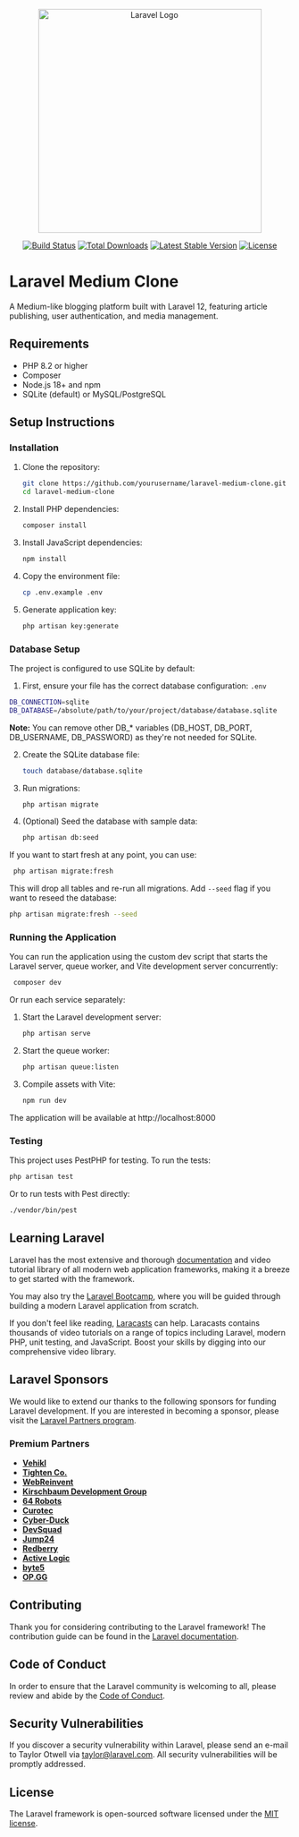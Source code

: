 <p align="center"><a href="https://laravel.com" target="_blank"><img src="https://raw.githubusercontent.com/laravel/art/master/logo-lockup/5%20SVG/2%20CMYK/1%20Full%20Color/laravel-logolockup-cmyk-red.svg" width="400" alt="Laravel Logo"></a></p>

<p align="center">
<a href="https://github.com/laravel/framework/actions"><img src="https://github.com/laravel/framework/workflows/tests/badge.svg" alt="Build Status"></a>
<a href="https://packagist.org/packages/laravel/framework"><img src="https://img.shields.io/packagist/dt/laravel/framework" alt="Total Downloads"></a>
<a href="https://packagist.org/packages/laravel/framework"><img src="https://img.shields.io/packagist/v/laravel/framework" alt="Latest Stable Version"></a>
<a href="https://packagist.org/packages/laravel/framework"><img src="https://img.shields.io/packagist/l/laravel/framework" alt="License"></a>
</p>

# Laravel Medium Clone

A Medium-like blogging platform built with Laravel 12, featuring article publishing, user authentication, and media
management.

## Requirements

- PHP 8.2 or higher
- Composer
- Node.js 18+ and npm
- SQLite (default) or MySQL/PostgreSQL

## Setup Instructions

### Installation

1. Clone the repository:
   ```bash
   git clone https://github.com/yourusername/laravel-medium-clone.git
   cd laravel-medium-clone
   ```

2. Install PHP dependencies:
   ```bash
   composer install
   ```

3. Install JavaScript dependencies:
   ```bash
   npm install
   ```

4. Copy the environment file:
   ```bash
   cp .env.example .env
   ```

5. Generate application key:
   ```bash
   php artisan key:generate
   ```

### Database Setup

The project is configured to use SQLite by default:

1. First, ensure your file has the correct database configuration: `.env`

```bash
DB_CONNECTION=sqlite
DB_DATABASE=/absolute/path/to/your/project/database/database.sqlite
```

**Note:** You can remove other DB_* variables (DB_HOST, DB_PORT, DB_USERNAME, DB_PASSWORD) as they're not needed for
SQLite.

2. Create the SQLite database file:
   ```bash
   touch database/database.sqlite
   ```

3. Run migrations:
   ```bash
   php artisan migrate
   ```

4. (Optional) Seed the database with sample data:
   ```bash
   php artisan db:seed
   ```

If you want to start fresh at any point, you can use:

```bash
 php artisan migrate:fresh
```

This will drop all tables and re-run all migrations. Add `--seed` flag if you want to reseed the database:

```bash
php artisan migrate:fresh --seed
```

### Running the Application

You can run the application using the custom dev script that starts the Laravel server, queue worker, and Vite
development server concurrently:

```bash
 composer dev
```

Or run each service separately:

1. Start the Laravel development server:
   ```bash
   php artisan serve
   ```

2. Start the queue worker:
   ```bash
   php artisan queue:listen
   ```

3. Compile assets with Vite:
   ```bash
   npm run dev
   ```

The application will be available at http://localhost:8000

### Testing

This project uses PestPHP for testing. To run the tests:

```bash
php artisan test
```

Or to run tests with Pest directly:

```bash
./vendor/bin/pest
```

## Learning Laravel

Laravel has the most extensive and thorough [documentation](https://laravel.com/docs) and video tutorial library of all
modern web application frameworks, making it a breeze to get started with the framework.

You may also try the [Laravel Bootcamp](https://bootcamp.laravel.com), where you will be guided through building a
modern Laravel application from scratch.

If you don't feel like reading, [Laracasts](https://laracasts.com) can help. Laracasts contains thousands of video
tutorials on a range of topics including Laravel, modern PHP, unit testing, and JavaScript. Boost your skills by digging
into our comprehensive video library.

## Laravel Sponsors

We would like to extend our thanks to the following sponsors for funding Laravel development. If you are interested in
becoming a sponsor, please visit the [Laravel Partners program](https://partners.laravel.com).

### Premium Partners

- **[Vehikl](https://vehikl.com/)**
- **[Tighten Co.](https://tighten.co)**
- **[WebReinvent](https://webreinvent.com/)**
- **[Kirschbaum Development Group](https://kirschbaumdevelopment.com)**
- **[64 Robots](https://64robots.com)**
- **[Curotec](https://www.curotec.com/services/technologies/laravel/)**
- **[Cyber-Duck](https://cyber-duck.co.uk)**
- **[DevSquad](https://devsquad.com/hire-laravel-developers)**
- **[Jump24](https://jump24.co.uk)**
- **[Redberry](https://redberry.international/laravel/)**
- **[Active Logic](https://activelogic.com)**
- **[byte5](https://byte5.de)**
- **[OP.GG](https://op.gg)**

## Contributing

Thank you for considering contributing to the Laravel framework! The contribution guide can be found in
the [Laravel documentation](https://laravel.com/docs/contributions).

## Code of Conduct

In order to ensure that the Laravel community is welcoming to all, please review and abide by
the [Code of Conduct](https://laravel.com/docs/contributions#code-of-conduct).

## Security Vulnerabilities

If you discover a security vulnerability within Laravel, please send an e-mail to Taylor Otwell
via [taylor@laravel.com](mailto:taylor@laravel.com). All security vulnerabilities will be promptly addressed.

## License

The Laravel framework is open-sourced software licensed under the [MIT license](https://opensource.org/licenses/MIT).
